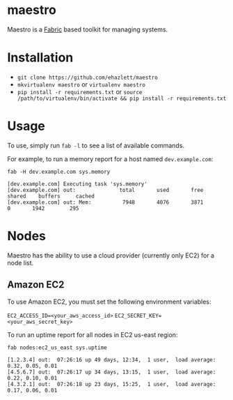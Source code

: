 # maestro
Maestro is a [Fabric](http://fabfile.org) based toolkit for managing systems.
# Installation

* `git clone https://github.com/ehazlett/maestro`
* `mkvirtualenv maestro` or `virtualenv maestro`
* `pip install -r requirements.txt` or `source /path/to/virtualenv/bin/activate && pip install -r requirements.txt`

# Usage
To use, simply run `fab -l` to see a list of available commands. 

For example, to run a memory report for a host named `dev.example.com`:

`fab -H dev.example.com sys.memory`

```
[dev.example.com] Executing task 'sys.memory'
[dev.example.com] out:              total       used       free     shared    buffers     cached
[dev.example.com] out: Mem:          7948       4076       3871          0       1942        295

```

# Nodes
Maestro has the ability to use a cloud provider (currently only EC2) for a node list. 

## Amazon EC2
To use Amazon EC2, you must set the following environment variables:

`EC2_ACCESS_ID=<your_aws_access_id>`
`EC2_SECRET_KEY=<your_aws_secret_key>`

To run an uptime report for all nodes in EC2 us-east region:

`fab nodes:ec2_us_east sys.uptime`

```
[1.2.3.4] out:  07:26:16 up 49 days, 12:34,  1 user,  load average: 0.32, 0.05, 0.01
[4.5.6.7] out:  07:26:17 up 34 days, 13:15,  1 user,  load average: 0.22, 0.10, 0.01
[4.3.2.1] out:  07:26:18 up 23 days, 15:25,  1 user,  load average: 0.17, 0.06, 0.01

```

